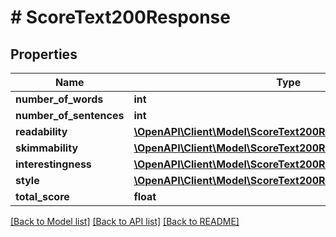 # # ScoreText200Response

## Properties

Name | Type | Description | Notes
------------ | ------------- | ------------- | -------------
**number_of_words** | **int** |  | [optional]
**number_of_sentences** | **int** |  | [optional]
**readability** | [**\OpenAPI\Client\Model\ScoreText200ResponseReadability**](ScoreText200ResponseReadability.md) |  | [optional]
**skimmability** | [**\OpenAPI\Client\Model\ScoreText200ResponseSkimmability**](ScoreText200ResponseSkimmability.md) |  | [optional]
**interestingness** | [**\OpenAPI\Client\Model\ScoreText200ResponseInterestingness**](ScoreText200ResponseInterestingness.md) |  | [optional]
**style** | [**\OpenAPI\Client\Model\ScoreText200ResponseStyle**](ScoreText200ResponseStyle.md) |  | [optional]
**total_score** | **float** |  | [optional]

[[Back to Model list]](../../README.md#models) [[Back to API list]](../../README.md#endpoints) [[Back to README]](../../README.md)
